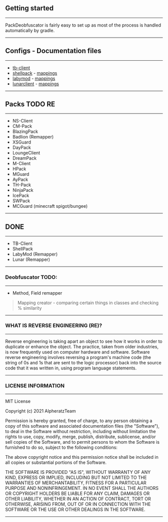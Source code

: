 ## Getting started
***
PackDeobfuscator is fairly easy to set up as most of the process is handled automatically by gradle.
***

## Configs - Documentation files
***
- [tb-client](https://github.com/alpheratzteam/PackDeobfuscator/blob/main/pack-configs/tb-client.yml)
- [shellpack](https://github.com/alpheratzteam/PackDeobfuscator/blob/main/pack-configs/shellpack.yml) - [mappings](https://github.com/alpheratzteam/PackDeobfuscator/blob/main/pack-configs/mappings/shellpack.srg)
- [labymod](https://github.com/alpheratzteam/PackDeobfuscator/blob/main/pack-configs/labymod.yml) - [mappings](https://github.com/alpheratzteam/PackDeobfuscator/blob/main/pack-configs/mappings/shellpack.srg)
- [lunarclient](https://github.com/alpheratzteam/PackDeobfuscator/blob/main/pack-configs/lunarclient.yml) - [mappings](https://github.com/alpheratzteam/PackDeobfuscator/blob/main/pack-configs/mappings/lunarclient.srg)
***

## Packs TODO RE 
***
- NS-Client
- CM-Pack
- BlazingPack
- Badlion (Remapper)
- XSGuard
- DayPack
- LoungeClient
- DreamPack
- M-Client
- HPack
- MGuard
- AyPack
- TH-Pack
- NinjaPack
- IcePack
- SWPack
- MCGuard (minecraft spigot/bungee)
***

## DONE
***
- TB-Client
- ShellPack
- LabyMod (Remapper)
- Lunar (Remapper)
***

### Deobfuscator TODO:
***
- Method, Field remapper
> Mapping creator - comparing certain things in classes and checking % similarity
***

### WHAT IS REVERSE ENGINEERING (RE)?
***
Reverse engineering is taking apart an object to see how it works in order to duplicate or enhance 
the object. The practice, taken from older industries, is now frequently used on computer hardware 
and software. Software reverse engineering involves reversing a program's machine code (the
string of 0s and 1s that are sent to the logic processor) back into the source code that it was 
written in, using program language statements.
***

### LICENSE INFORMATION
***
MIT License

Copyright (c) 2021 AlpheratzTeam

Permission is hereby granted, free of charge, to any person obtaining a copy
of this software and associated documentation files (the "Software"), to deal
in the Software without restriction, including without limitation the rights
to use, copy, modify, merge, publish, distribute, sublicense, and/or sell
copies of the Software, and to permit persons to whom the Software is
furnished to do so, subject to the following conditions:

The above copyright notice and this permission notice shall be included in all
copies or substantial portions of the Software.

THE SOFTWARE IS PROVIDED "AS IS", WITHOUT WARRANTY OF ANY KIND, EXPRESS OR
IMPLIED, INCLUDING BUT NOT LIMITED TO THE WARRANTIES OF MERCHANTABILITY,
FITNESS FOR A PARTICULAR PURPOSE AND NONINFRINGEMENT. IN NO EVENT SHALL THE
AUTHORS OR COPYRIGHT HOLDERS BE LIABLE FOR ANY CLAIM, DAMAGES OR OTHER
LIABILITY, WHETHER IN AN ACTION OF CONTRACT, TORT OR OTHERWISE, ARISING FROM,
OUT OF OR IN CONNECTION WITH THE SOFTWARE OR THE USE OR OTHER DEALINGS IN THE
SOFTWARE.
***